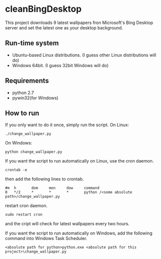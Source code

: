 # cleanBingDesktop

This project downloads 9 latest wallpapers fron Microsoft's Bing Desktop server and set the latest one as your desktop background.

## Run-time system

* Ubuntu-based Linux distributions. (I guess other Linux distributions will do)
* Windows 64bit. (I guess 32bit Windows will do)

## Requirements

* python 2.7
* pywin32(for Windows)

## How to run

If you only want to do it once, simply run the script.
On Linux:

	./change_wallpaper.py

On Windows:

	python change_wallpaper.py

If you want the script to run automatically on Linux, use the cron daemon.

	crontab -e

then add the following lines to crontab.

	#m	h		dom 	mon 	dow		command
	0	*/2 	*		*		* 		python /<some absolute path>/change_wallpaper.py

restart cron daemon.

	sudo restart cron

and the cript will check for latest wallpapers every two hours.

If you want the script to run automatically on Windows, add the following command into Windows Task Scheduler.

	<absolute path for python>python.exe <absolute path for this project>\change_wallpaper.py